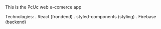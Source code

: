 This is the PcUc web e-comerce app

Technologies:
. React (frondend)
. styled-components (styling)
. Firebase (backend)